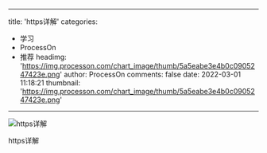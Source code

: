 
---
title: 'https详解'
categories: 
 - 学习
 - ProcessOn
 - 推荐
headimg: 'https://img.processon.com/chart_image/thumb/5a5eabe3e4b0c0905247423e.png'
author: ProcessOn
comments: false
date: 2022-03-01 11:18:21
thumbnail: 'https://img.processon.com/chart_image/thumb/5a5eabe3e4b0c0905247423e.png'
---

<div>   
<img class="thumb" alt="https详解" src="https://img.processon.com/chart_image/thumb/5a5eabe3e4b0c0905247423e.png" referrerpolicy="no-referrer">
<p>https详解</p>  
</div>
            